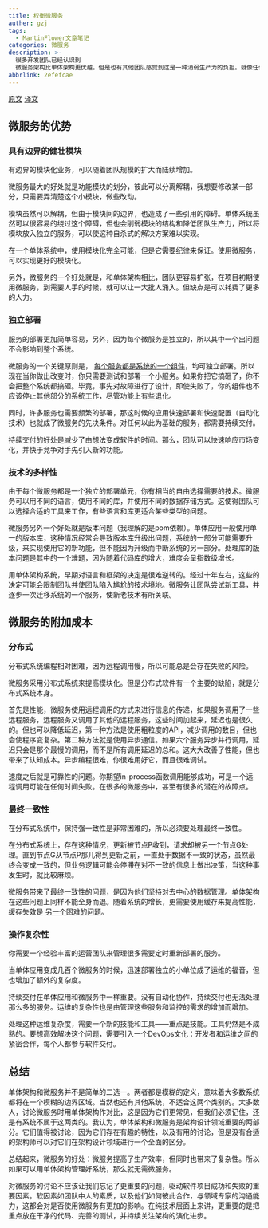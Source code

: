```yaml
---
title: 权衡微服务
auther: gzj
tags:
  - MartinFlower文章笔记
categories: 微服务
description: >-
  很多开发团队已经认识到
  微服务架构比单体架构更优越。但是也有其他团队感觉到这是一种消弱生产力的负担。就像任何软件架构，微服务架构同样有利弊。为了能做出一个明智的选择，你必须了解这些应用并将它们运用到你特定的环境中。
abbrlink: 2efefcae
---
```


[原文](https://martinfowler.com/articles/microservice-trade-offs.html)     [译文](https://www.cnblogs.com/savorboard/p/microservices.html)

## 微服务的优势

### 具有边界的健壮模块

有边界的模块化业务，可以随着团队规模的扩大而陆续增加。

微服务最大的好处就是功能模块的划分，彼此可以分离解耦，我想要修改某一部分，只需要弄清楚这个小模块，做些改动。

模块虽然可以解耦，但由于模块间的边界，也造成了一些引用的障碍。单体系统虽然可以很容易的绕过这个障碍，但也会削弱模块的结构和降低团队生产力，所以将模块放入独立的服务，可以使这种自杀式的解决方案难以实现。

在一个单体系统中，使用模块化完全可能，但是它需要纪律来保证。使用微服务，可以实现更好的模块化。

另外，微服务的一个好处就是，和单体架构相比，团队更容易扩张，在项目初期使用微服务，到需要人手的时候，就可以让一大批人涌入。但缺点是可以耗费了更多的人力。

### 独立部署

服务的部署更加简单容易，另外，因为每个微服务是独立的，所以其中一个出问题不会影响到整个系统。

微服务的一个关键原则是， [每个服务都是系统的一个组件](http://martinfowler.com/articles/microservices.html#ComponentizationViaServices)，均可独立部署。所以现在当你做出改变时，你只需要测试和部署一个小服务。如果你把它搞砸了，你不会把整个系统都搞砸。毕竟，事先对故障进行了设计，即使失败了，你的组件也不应该停止其他部分的系统工作，尽管功能上有些退化。

同时，许多服务也需要频繁的部署，那这时候的应用快速部署和快速配置（自动化技术）也就成了微服务的先决条件。对任何以此为基础的服务，都需要持续交付。

持续交付的好处是减少了由想法变成软件的时间。那么，团队可以快速响应市场变化，并快于竞争对手先引入新的功能。

### 技术的多样性

由于每个微服务都是一个独立的部署单元，你有相当的自由选择需要的技术。微服务可以用不同的语言，使用不同的库，并使用不同的数据存储方式。这使得团队可以选择合适的工具来工作，有些语言和库更适合某些类型的问题。

微服务另外一个好处就是版本问题（我理解的是pom依赖）。单体应用一般使用单一的版本库，这种情况经常会导致版本库升级出问题，系统的一部分可能需要升级，来实现使用它的新功能，但不能因为升级而中断系统的另一部分。处理库的版本问题是其中的一个难题，因为随着代码库的增大，难度会呈指数级增长。

用单体架构系统，早期对语言和框架的决定是很难逆转的。经过十年左右，这些的决定可能会限制团队并使团队陷入尴尬的技术境地。微服务让团队尝试新工具，并逐步一次迁移系统的一个服务，使新老技术有所关联。

## 微服务的附加成本

### 分布式

分布式系统编程相对困难，因为远程调用慢，所以可能总是会存在失败的风险。

微服务采用分布式系统来提高模块化。但是分布式软件有一个主要的缺陷，就是分布式系统本身。

首先是性能，微服务使用远程调用的方式来进行信息的传递，如果服务调用了一些远程服务，远程服务又调用了其他的远程服务，这些时间加起来，延迟也是很久的。但也可以降低延迟，第一种方法是使用粗粒度的API，减少调用的数目，但也会使程序变复杂。第二种方法就是使用异步通信。如果六个服务异步并行调用，延迟只会是那个最慢的调用，而不是所有调用延迟的总和。这大大改善了性能，但也带来了认知成本。异步编程很难，你很难用好它，而且很难调试。

速度之后就是可靠性的问题。你期望in-process函数调用能够成功，可是一个远程调用可能在任何时间失败。在很多的微服务中，甚至有很多的潜在的故障点。

### 最终一致性

在分布式系统中，保持强一致性是非常困难的，所以必须要处理最终一致性。

在分布式系统上，存在这种情况，更新被节点P收到，请求却被另一个节点G处理。直到节点G从节点P那儿得到更新之前，一直处于数据不一致的状态，虽然最终会变成一致的，但业务逻辑可能会停滞在对不一致的信息上做出决策，当这种事发生时，就比较麻烦。

微服务带来了最终一致性的问题，是因为他们坚持对去中心的数据管理。单体架构在这些问题上同样不能全身而退。随着系统的增长，更需要使用缓存来提高性能，缓存失效是 [另一个困难的问题](http://martinfowler.com/bliki/TwoHardThings.html)。

### 操作复杂性

你需要一个经验丰富的运营团队来管理很多需要定时重新部署的服务。

当单体应用变成几百个微服务的时候，迅速部署独立的小单位成了运维的福音，但也增加了额外的复杂度。

持续交付在单体应用和微服务中一样重要。没有自动化协作，持续交付也无法处理那么多的服务。运维的复杂性也是由管理这些服务和监控的需求的增加而增加。

处理这种运维复杂度，需要一个新的技能和工具——重点是技能。工具仍然是不成熟的。要想高效解决这个问题，需要引入一个DevOps文化：开发者和运维之间的紧密合作，每个人都参与软件交付。

## 总结

单体架构和微服务并不是简单的二选一。两者都是模糊的定义，意味着大多数系统都将在一个模糊的边界区域。当然也还有其他系统，不适合这两个类别的。大多数人，讨论微服务时用单体架构作对比，这是因为它们更常见，但我们必须记住，还是有系统不属于这两类的。我认为，单体架构和微服务是架构设计领域重要的两部分。它们值得被讨论，因为它们存在有趣的特性，以及有用的讨论，但是没有合适的架构师可以对它们在架构设计领域进行一个全面的区分。

总结起来，微服务的好处：微服务提高了生产效率，但同时也带来了复杂性。所以如果可以用单体架构管理好系统，那么就无需微服务。

对微服务的讨论不应该让我们忘记了更重要的问题，驱动软件项目成功和失败的重要因素。软因素如团队中人的素质，以及他们如何彼此合作，与领域专家的沟通能力，这都会对是否使用微服务有更加的影响。在纯技术层面上来讲，更重要的是把重点放在干净的代码、完善的测试，并持续关注架构的演化进步。